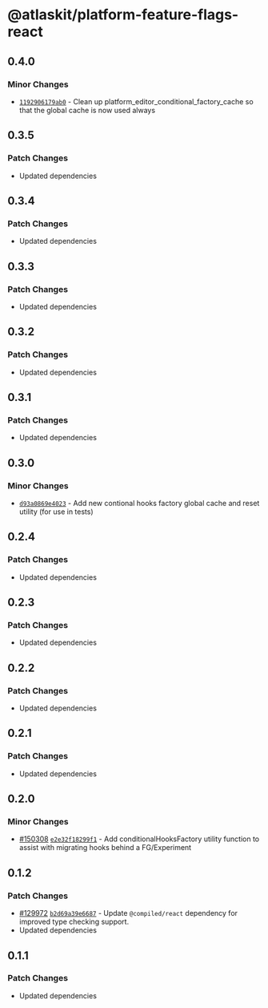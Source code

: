 # @atlaskit/platform-feature-flags-react

## 0.4.0

### Minor Changes

- [`1192906179ab0`](https://bitbucket.org/atlassian/atlassian-frontend-monorepo/commits/1192906179ab0) -
  Clean up platform_editor_conditional_factory_cache so that the global cache is now used always

## 0.3.5

### Patch Changes

- Updated dependencies

## 0.3.4

### Patch Changes

- Updated dependencies

## 0.3.3

### Patch Changes

- Updated dependencies

## 0.3.2

### Patch Changes

- Updated dependencies

## 0.3.1

### Patch Changes

- Updated dependencies

## 0.3.0

### Minor Changes

- [`d93a0869e4023`](https://bitbucket.org/atlassian/atlassian-frontend-monorepo/commits/d93a0869e4023) -
  Add new contional hooks factory global cache and reset utility (for use in tests)

## 0.2.4

### Patch Changes

- Updated dependencies

## 0.2.3

### Patch Changes

- Updated dependencies

## 0.2.2

### Patch Changes

- Updated dependencies

## 0.2.1

### Patch Changes

- Updated dependencies

## 0.2.0

### Minor Changes

- [#150308](https://bitbucket.org/atlassian/atlassian-frontend-monorepo/pull-requests/150308)
  [`e2e32f18299f1`](https://bitbucket.org/atlassian/atlassian-frontend-monorepo/commits/e2e32f18299f1) -
  Add conditionalHooksFactory utility function to assist with migrating hooks behind a FG/Experiment

## 0.1.2

### Patch Changes

- [#129972](https://bitbucket.org/atlassian/atlassian-frontend-monorepo/pull-requests/129972)
  [`b2d69a39e6687`](https://bitbucket.org/atlassian/atlassian-frontend-monorepo/commits/b2d69a39e6687) -
  Update `@compiled/react` dependency for improved type checking support.
- Updated dependencies

## 0.1.1

### Patch Changes

- Updated dependencies
